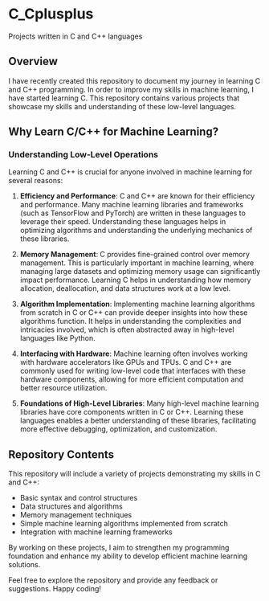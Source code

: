 # C_Cplusplus

Projects written in C and C++ languages

## Overview

I have recently created this repository to document my journey in learning C and C++ programming. In order to improve my skills in machine learning, I have started learning C. This repository contains various projects that showcase my skills and understanding of these low-level languages.

## Why Learn C/C++ for Machine Learning?

### Understanding Low-Level Operations

Learning C and C++ is crucial for anyone involved in machine learning for several reasons:

1. **Efficiency and Performance**: C and C++ are known for their efficiency and performance. Many machine learning libraries and frameworks (such as TensorFlow and PyTorch) are written in these languages to leverage their speed. Understanding these languages helps in optimizing algorithms and understanding the underlying mechanics of these libraries.

2. **Memory Management**: C provides fine-grained control over memory management. This is particularly important in machine learning, where managing large datasets and optimizing memory usage can significantly impact performance. Learning C helps in understanding how memory allocation, deallocation, and data structures work at a low level.

3. **Algorithm Implementation**: Implementing machine learning algorithms from scratch in C or C++ can provide deeper insights into how these algorithms function. It helps in understanding the complexities and intricacies involved, which is often abstracted away in high-level languages like Python.

4. **Interfacing with Hardware**: Machine learning often involves working with hardware accelerators like GPUs and TPUs. C and C++ are commonly used for writing low-level code that interfaces with these hardware components, allowing for more efficient computation and better resource utilization.

5. **Foundations of High-Level Libraries**: Many high-level machine learning libraries have core components written in C or C++. Learning these languages enables a better understanding of these libraries, facilitating more effective debugging, optimization, and customization.

## Repository Contents

This repository will include a variety of projects demonstrating my skills in C and C++:

- Basic syntax and control structures
- Data structures and algorithms
- Memory management techniques
- Simple machine learning algorithms implemented from scratch
- Integration with machine learning frameworks

By working on these projects, I aim to strengthen my programming foundation and enhance my ability to develop efficient machine learning solutions.

Feel free to explore the repository and provide any feedback or suggestions. Happy coding!
